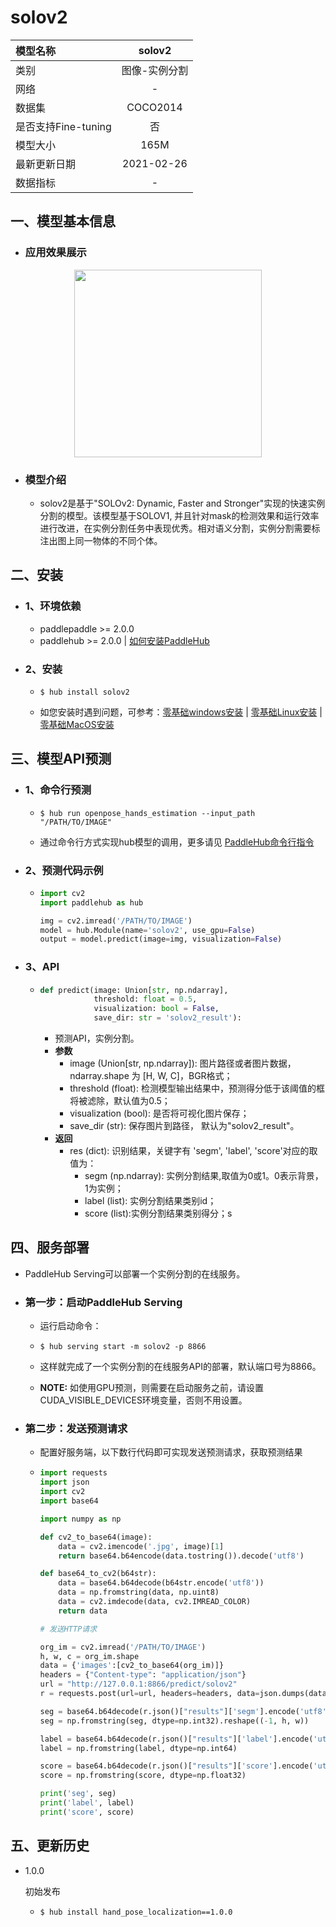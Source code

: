 # solov2

| 模型名称            |    solov2     |
| :------------------ | :-----------: |
| 类别                | 图像-实例分割 |
| 网络                |       -       |
| 数据集              |   COCO2014    |
| 是否支持Fine-tuning |      否       |
| 模型大小            |     165M      |
| 最新更新日期        |  2021-02-26   |
| 数据指标            |       -       |

## 一、模型基本信息

- ### 应用效果展示

<div align="center">
<img src="https://user-images.githubusercontent.com/76040149/133250741-83040204-acfc-4348-af90-acac74f40cd8.png"   height = "300" />
</div>

- ### 模型介绍
  - solov2是基于"SOLOv2: Dynamic, Faster and Stronger"实现的快速实例分割的模型。该模型基于SOLOV1, 并且针对mask的检测效果和运行效率进行改进，在实例分割任务中表现优秀。相对语义分割，实例分割需要标注出图上同一物体的不同个体。
  

## 二、安装

- ### 1、环境依赖

  - paddlepaddle >= 2.0.0
  - paddlehub >= 2.0.0    | [如何安装PaddleHub](../../../../docs/docs_ch/get_start/installation.rst)
  
- ### 2、安装

  - ```shell
    $ hub install solov2
    ```

  - 如您安装时遇到问题，可参考：[零基础windows安装](../../../../docs/docs_ch/get_start/windows_quickstart.md)
   | [零基础Linux安装](../../../../docs/docs_ch/get_start/linux_quickstart.md) | [零基础MacOS安装](../../../../docs/docs_ch/get_start/mac_quickstart.md)

## 三、模型API预测

- ### 1、命令行预测

  - ```shell
    $ hub run openpose_hands_estimation --input_path "/PATH/TO/IMAGE"
    ```
    
  - 通过命令行方式实现hub模型的调用，更多请见 [PaddleHub命令行指令](../../../../docs/docs_ch/tutorial/cmd_usage.rst)

- ### 2、预测代码示例

  - ```python
    import cv2
    import paddlehub as hub
    
    img = cv2.imread('/PATH/TO/IMAGE')
    model = hub.Module(name='solov2', use_gpu=False)
    output = model.predict(image=img, visualization=False)
    ```
  
- ### 3、API

  - ```python
    def predict(image: Union[str, np.ndarray],
                threshold: float = 0.5,
                visualization: bool = False,
                save_dir: str = 'solov2_result'):
    ```
    
    - 预测API，实例分割。
    - **参数**
      - image (Union[str, np.ndarray]): 图片路径或者图片数据，ndarray.shape 为 [H, W, C]，BGR格式；
      - threshold (float): 检测模型输出结果中，预测得分低于该阈值的框将被滤除，默认值为0.5；
      - visualization (bool): 是否将可视化图片保存；
      - save_dir (str): 保存图片到路径， 默认为"solov2_result"。
    - **返回**
      - res (dict): 识别结果，关键字有 'segm', 'label', 'score'对应的取值为：
        - segm (np.ndarray): 实例分割结果,取值为0或1。0表示背景，1为实例；
        - label (list): 实例分割结果类别id；
        - score (list):实例分割结果类别得分；s


## 四、服务部署

- PaddleHub Serving可以部署一个实例分割的在线服务。

- ### 第一步：启动PaddleHub Serving

  - 运行启动命令：
  - ```shell
    $ hub serving start -m solov2 -p 8866
    ```

  - 这样就完成了一个实例分割的在线服务API的部署，默认端口号为8866。

  - **NOTE:** 如使用GPU预测，则需要在启动服务之前，请设置CUDA\_VISIBLE\_DEVICES环境变量，否则不用设置。

- ### 第二步：发送预测请求

  - 配置好服务端，以下数行代码即可实现发送预测请求，获取预测结果

  - ```python
    import requests
    import json
    import cv2
    import base64
    
    import numpy as np
    
    def cv2_to_base64(image):
        data = cv2.imencode('.jpg', image)[1]
        return base64.b64encode(data.tostring()).decode('utf8')
    
    def base64_to_cv2(b64str):
        data = base64.b64decode(b64str.encode('utf8'))
        data = np.fromstring(data, np.uint8)
        data = cv2.imdecode(data, cv2.IMREAD_COLOR)
        return data
    
    # 发送HTTP请求
    
    org_im = cv2.imread('/PATH/TO/IMAGE')
    h, w, c = org_im.shape
    data = {'images':[cv2_to_base64(org_im)]}
    headers = {"Content-type": "application/json"}
    url = "http://127.0.0.1:8866/predict/solov2"
    r = requests.post(url=url, headers=headers, data=json.dumps(data))
    
    seg = base64.b64decode(r.json()["results"]['segm'].encode('utf8'))
    seg = np.fromstring(seg, dtype=np.int32).reshape((-1, h, w))
    
    label = base64.b64decode(r.json()["results"]['label'].encode('utf8'))
    label = np.fromstring(label, dtype=np.int64)
    
    score = base64.b64decode(r.json()["results"]['score'].encode('utf8'))
    score = np.fromstring(score, dtype=np.float32)
    
    print('seg', seg)
    print('label', label)
    print('score', score)
    ```

## 五、更新历史

* 1.0.0

  初始发布

  * ```shell
    $ hub install hand_pose_localization==1.0.0
    ```

    
